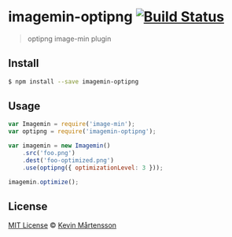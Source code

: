 # imagemin-optipng [![Build Status](https://travis-ci.org/kevva/imagemin-optipng.svg?branch=master)](https://travis-ci.org/kevva/imagemin-optipng)

> optipng image-min plugin

## Install

```bash
$ npm install --save imagemin-optipng
```

## Usage

```js
var Imagemin = require('image-min');
var optipng = require('imagemin-optipng');

var imagemin = new Imagemin()
    .src('foo.png')
    .dest('foo-optimized.png')
    .use(optipng({ optimizationLevel: 3 }));

imagemin.optimize();
```

## License

[MIT License](http://en.wikipedia.org/wiki/MIT_License) © [Kevin Mårtensson](https://github.com/kevva)
